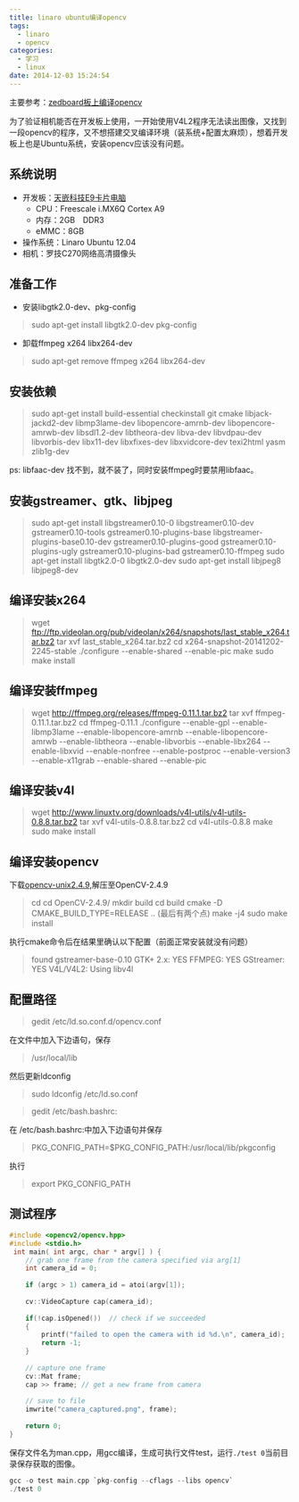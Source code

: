 ```yaml
---
title: linaro ubuntu编译opencv
tags:
  - linaro
  - opencv
categories:
  - 学习
  - linux
date: 2014-12-03 15:24:54
---
```

		
主要参考：[zedboard板上编译opencv](http://www.eefocus.com/bbs/article_1287_591220.html#top)

为了验证相机能否在开发板上使用，一开始使用V4L2程序无法读出图像，又找到一段opencv的程序，又不想搭建交叉编译环境（装系统+配置太麻烦），想着开发板上也是Ubuntu系统，安装opencv应该没有问题。

## 系统说明
- 开发板：[天嵌科技E9卡片电脑](http://www.embedsky.com/Index.php?s=/Product/show/id/57.html)
    - CPU：Freescale i.MX6Q Cortex A9
    - 内存：2GB　DDR3
    - eMMC：8GB
- 操作系统：Linaro Ubuntu 12.04
- 相机：罗技C270网络高清摄像头

## 准备工作
- 安装libgtk2.0-dev、pkg-config

> sudo apt-get install libgtk2.0-dev pkg-config

- 卸载ffmpeg x264 libx264-dev

> sudo apt-get remove ffmpeg x264 libx264-dev

## 安装依赖
> sudo apt-get install build-essential checkinstall git cmake libjack-jackd2-dev libmp3lame-dev libopencore-amrnb-dev libopencore-amrwb-dev libsdl1.2-dev libtheora-dev libva-dev libvdpau-dev libvorbis-dev libx11-dev libxfixes-dev libxvidcore-dev texi2html yasm zlib1g-dev

ps: libfaac-dev 找不到，就不装了，同时安装ffmpeg时要禁用libfaac。

## 安装gstreamer、gtk、libjpeg
> sudo apt-get install libgstreamer0.10-0 libgstreamer0.10-dev gstreamer0.10-tools gstreamer0.10-plugins-base libgstreamer-plugins-base0.10-dev gstreamer0.10-plugins-good gstreamer0.10-plugins-ugly gstreamer0.10-plugins-bad gstreamer0.10-ffmpeg
> sudo apt-get install libgtk2.0-0 libgtk2.0-dev
> sudo apt-get install libjpeg8 libjpeg8-dev

## 编译安装x264
> wget ftp://ftp.videolan.org/pub/videolan/x264/snapshots/last_stable_x264.tar.bz2
> tar xvf last_stable_x264.tar.bz2
> cd x264-snapshot-20141202-2245-stable
> ./configure --enable-shared --enable-pic
> make
> sudo make install

## 编译安装ffmpeg
> wget http://ffmpeg.org/releases/ffmpeg-0.11.1.tar.bz2
> tar xvf ffmpeg-0.11.1.tar.bz2
> cd ffmpeg-0.11.1
> ./configure --enable-gpl --enable-libmp3lame --enable-libopencore-amrnb --enable-libopencore-amrwb --enable-libtheora --enable-libvorbis --enable-libx264 --enable-libxvid --enable-nonfree --enable-postproc --enable-version3 --enable-x11grab --enable-shared --enable-pic

## 编译安装v4l
> wget http://www.linuxtv.org/downloads/v4l-utils/v4l-utils-0.8.8.tar.bz2
> tar xvf v4l-utils-0.8.8.tar.bz2
> cd v4l-utils-0.8.8
> make
> sudo make install

## 编译安装opencv
下载[opencv-unix2.4.9](http://sourceforge.net/projects/opencvlibrary/files/opencv-unix/),解压至OpenCV-2.4.9
> cd cd OpenCV-2.4.9/
> mkdir build
> cd build
> cmake -D CMAKE_BUILD_TYPE=RELEASE .. (最后有两个点)
> make -j4
> sudo make install

执行cmake命令后在结果里确认以下配置（前面正常安装就没有问题）
> found gstreamer-base-0.10
> GTK+ 2.x: YES
> FFMPEG: YES
> GStreamer: YES
> V4L/V4L2: Using libv4l

## 配置路径
> gedit /etc/ld.so.conf.d/opencv.conf

在文件中加入下边语句，保存
> /usr/local/lib

然后更新ldconfig
> sudo ldconfig /etc/ld.so.conf

> gedit /etc/bash.bashrc:

在 /etc/bash.bashrc:中加入下边语句并保存
> PKG_CONFIG_PATH=$PKG_CONFIG_PATH:/usr/local/lib/pkgconfig

执行
> export PKG_CONFIG_PATH

## 测试程序
``` c
#include <opencv2/opencv.hpp>
#include <stdio.h>
 int main( int argc, char * argv[] ) {
    // grab one frame from the camera specified via arg[1]
    int camera_id = 0;
 
    if (argc > 1) camera_id = atoi(argv[1]);
 
    cv::VideoCapture cap(camera_id);
 
    if(!cap.isOpened())  // check if we succeeded
    {
        printf("failed to open the camera with id %d.\n", camera_id);
        return -1;
    }
    
    // capture one frame
    cv::Mat frame;
    cap >> frame; // get a new frame from camera
    
    // save to file
    imwrite("camera_captured.png", frame);
 
    return 0;
}
```
保存文件名为man.cpp，用gcc编译，生成可执行文件test，运行`./test 0`当前目录保存获取的图像。
``` c
gcc -o test main.cpp `pkg-config --cflags --libs opencv`
./test 0
```

